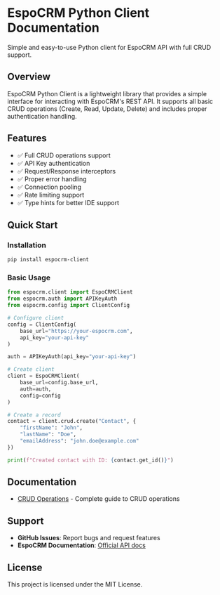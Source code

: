 # EspoCRM Python Client Documentation

Simple and easy-to-use Python client for EspoCRM API with full CRUD support.

## Overview

EspoCRM Python Client is a lightweight library that provides a simple interface for interacting with EspoCRM's REST API. It supports all basic CRUD operations (Create, Read, Update, Delete) and includes proper authentication handling.

## Features

- ✅ Full CRUD operations support
- ✅ API Key authentication
- ✅ Request/Response interceptors
- ✅ Proper error handling
- ✅ Connection pooling
- ✅ Rate limiting support
- ✅ Type hints for better IDE support

## Quick Start

### Installation

```bash
pip install espocrm-client
```

### Basic Usage

```python
from espocrm.client import EspoCRMClient
from espocrm.auth import APIKeyAuth
from espocrm.config import ClientConfig

# Configure client
config = ClientConfig(
    base_url="https://your-espocrm.com",
    api_key="your-api-key"
)

auth = APIKeyAuth(api_key="your-api-key")

# Create client
client = EspoCRMClient(
    base_url=config.base_url,
    auth=auth,
    config=config
)

# Create a record
contact = client.crud.create("Contact", {
    "firstName": "John",
    "lastName": "Doe",
    "emailAddress": "john.doe@example.com"
})

print(f"Created contact with ID: {contact.get_id()}")
```

## Documentation

- [CRUD Operations](crud.md) - Complete guide to CRUD operations

## Support

- **GitHub Issues**: Report bugs and request features
- **EspoCRM Documentation**: [Official API docs](https://docs.espocrm.com/development/api/)

## License

This project is licensed under the MIT License.
